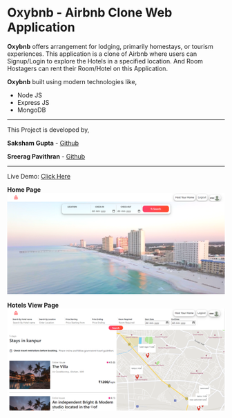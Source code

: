 # Oxybnb - Airbnb Clone Web Application

**Oxybnb** offers arrangement for lodging, primarily homestays, or tourism experiences. This application is a clone of Airbnb where users can Signup/Login to explore the Hotels in a specified location. And Room Hostagers can rent their Room/Hotel on this Application.

**Oxybnb** built using modern technologies like,

- Node JS
- Express JS
- MongoDB

---

This Project is developed by,

**Saksham Gupta** - [Github](https://github.com/saksham-gupta-au7 "Github")

**Sreerag Pavithran** - [Github](https://github.com/sreerag-pavithran-au7 "Github")

---

Live Demo: [Click Here](http://still-anchorage-78289.herokuapp.com/ "Click Here")

**Home Page**
![Screenshot 1](https://github.com/attainu/robin-oxybnb/blob/master/Oxybnb1.png "Screenshot 1")

**Hotels View Page**
![Screenshot 2](https://github.com/attainu/robin-oxybnb/blob/master/Oxybnb2.png "Screenshot 2")
